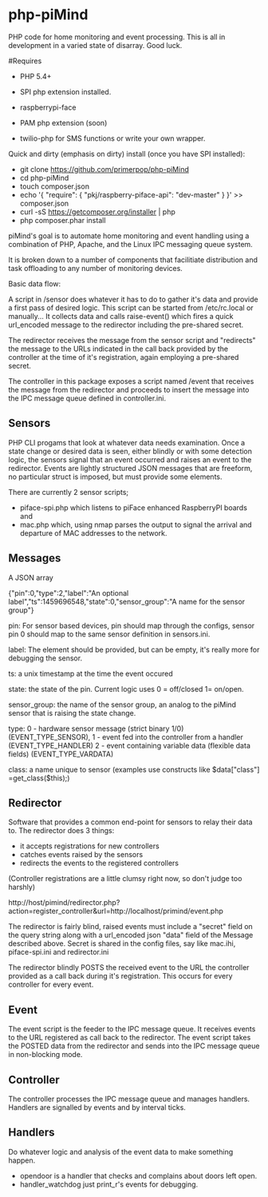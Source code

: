 # php-piMind
PHP code for home monitoring and event processing.  This is all in development in a varied state of disarray.  Good luck.

#Requires 
- PHP 5.4+
- SPI php extension installed.
- raspberrypi-face 
- PAM php extension (soon)

- twilio-php for SMS functions or write your own wrapper.

Quick and dirty (emphasis on dirty) install (once you have SPI installed):

- git clone https://github.com/primerpop/php-piMind
- cd php-piMind
- touch composer.json
- echo '{ "require": { "pkj/raspberry-piface-api": "dev-master" } }' >> composer.json
- curl -sS https://getcomposer.org/installer | php
- php composer.phar install

piMind's goal is to automate home monitoring and event handling using a combination of PHP, Apache, and the Linux IPC messaging queue system.

It is broken down to a number of components that facilitiate distribution and task offloading to any number of monitoring devices.

Basic data flow:

A script in /sensor does whatever it has to do to gather it's data and provide a first pass of desired logic.  This script can be started from /etc/rc.local or manually... It collects data and calls raise-event() which fires a quick url_encoded message to the redirector including the pre-shared secret. 

The redirector receives the message from the sensor script and "redirects" the message to the URLs indicated in the call back provided by the controller at the time of it's registration, again employing a pre-shared secret.

The controller in this package exposes a script named /event that receives the message from the redirector and proceeds to insert the message into the IPC message queue defined in controller.ini.


 


## Sensors

PHP CLI progams that look at whatever data needs examination.  Once a state change or desired data is seen, either blindly or with some detection logic, the sensors signal that an event occurred and raises an event to the redirector.  Events are lightly structured JSON messages that are freeform, no particular struct is imposed, but must provide some elements.

There are currently 2 sensor scripts;
- piface-spi.php which listens to piFace enhanced RaspberryPI boards and 
- mac.php which, using nmap parses the output to signal the arrival and departure of MAC addresses to the network.

## Messages 

A JSON array

{"pin":0,"type":2,"label":"An optional label","ts":1459696548,"state":0,"sensor_group":"A name for the sensor group"}

pin:  For sensor based devices, pin should map through the configs,  sensor pin 0 should map to the same sensor definition in sensors.ini.

label:  The element should be provided, but can be empty, it's really more for debugging the sensor.

ts: a unix timestamp at the time the event occured

state: the state of the pin.  Current logic uses 0 = off/closed 1= on/open.  

sensor_group:  the name of the sensor group, an analog to the piMind sensor that is raising the state change.

type: 0 - hardware sensor message (strict binary 1/0) (EVENT_TYPE_SENSOR), 
      1 - event fed into the controller from a handler (EVENT_TYPE_HANDLER) 
	  2 - event containing variable data (flexible data fields) (EVENT_TYPE_VARDATA)
	  
class: a name unique to sensor (examples use constructs like $data["class"] =get_class($this);)  


## Redirector

Software that provides a common end-point for sensors to relay their data to.  The redirector does 3 things:  

- it accepts registrations for new controllers  
- catches events raised by the sensors 
- redirects the events to the registered controllers  

(Controller registrations are a little clumsy right now, so don't judge too harshly)

http://host/pimind/redirector.php?action=register_controller&url=http://localhost/primind/event.php

The redirector is fairly blind,  raised events must include a "secret" field on the query string along with a url_encoded json "data" field of the Message described above.  Secret is shared in the config files, say like mac.ihi, piface-spi.ini and redirector.ini


The redirector blindly POSTS the received event to the URL the controller provided as a call back during it's registration.  This occurs for every controller for every event.

## Event

The event script is the feeder to the IPC message queue.  It receives events to the URL registered as call back to the redirector.  The event script takes the POSTED data from the redirector and sends into the IPC message queue in non-blocking mode.

## Controller

The controller processes the IPC message queue and manages handlers.  Handlers are signalled by events and by interval ticks.  

## Handlers

Do whatever logic and analysis of the event data to make something happen.  
- opendoor is a handler that checks and complains about doors left open.
- handler_watchdog just print_r's events for debugging.


